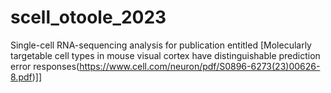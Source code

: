 # scell_otoole_2023
Single-cell RNA-sequencing analysis for publication entitled [Molecularly targetable cell types in mouse visual cortex have distinguishable prediction error responses(https://www.cell.com/neuron/pdf/S0896-6273(23)00626-8.pdf)]]
